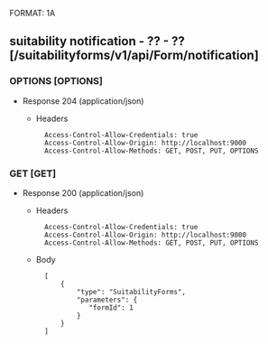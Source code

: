 FORMAT: 1A

## suitability notification - ?? - ?? [/suitabilityforms/v1/api/Form/notification]

### OPTIONS [OPTIONS]

+ Response 204 (application/json)

  + Headers

          Access-Control-Allow-Credentials: true
          Access-Control-Allow-Origin: http://localhost:9000
          Access-Control-Allow-Methods: GET, POST, PUT, OPTIONS

### GET [GET]

+ Response 200 (application/json)

  + Headers

          Access-Control-Allow-Credentials: true
          Access-Control-Allow-Origin: http://localhost:9000
          Access-Control-Allow-Methods: GET, POST, PUT, OPTIONS

  + Body

          [
              {
                  "type": "SuitabilityForms",
                  "parameters": {
                     "formId": 1
                  }
              }
          ]
